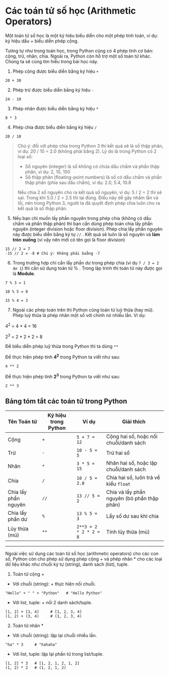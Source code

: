 # Các toán tử số học (Arithmetic Operators)

Một toán tử số học là một ký hiệu biểu diễn cho một phép tính toán, ví dụ: ký hiệu dấu + biểu diễn phép cộng.

Tương tự như trong toán học, trong Python cũng có 4 phép tính cơ bản: cộng, trừ, nhân, chia. Ngoài ra, Python còn hỗ trợ một số toán tử khác. Chúng ta sẽ cùng tìm hiểu trong bài học này.

1. Phép cộng được biểu diễn bằng ký hiệu `+`
```
20 + 30
```

2. Phép trừ được biểu diễn bằng ký hiệu `-`
```
24 - 10
```

3. Phép nhân được biểu diễn bằng ký hiệu `*`
```
8 * 3
```

4. Phép chia được biểu diễn bằng ký hiệu `/`
```
20 / 10
```
>Chú ý: đối với phép chia trong Python 3 thì kết quả sẽ là số thập phân, ví dụ: 20 / 10 = 2.0 (không phải bằng 2). Lý do là trong Python có 2 loại số:
> - Số nguyên (integer) là số không có chứa dấu chấm và phần thập phân, ví dụ: 2, 10, 100
> - Số thập phân (floating-point numbers) là số có dấu chấm và phần thập phân (phía sau dấu chấm), ví dụ: 2.0, 5.4, 10.8
>
> Nếu chia 2 số nguyên cho ra kết quả số nguyên, ví dụ: 5 / 2 = 2 thì sẽ sai. Trong khi 5.0 / 2 = 2.5  thì lại đúng. Điều này dễ gây nhầm lẫn và lỗi, nên trong Python 3, người ta đã quyết định phép chia luôn cho ra kết quả là số thập phân. 

5. Nếu bạn chỉ muốn lấy phần nguyên trong phép chia (không có dấu chấm và phần thập phân) thì bạn cần dùng phép toán chia lấy phần nguyên (integer division hoặc floor division). Phép chia lấy phần nguyên này được biểu diễn bằng ký tự `//` . Kết quả sẽ luôn là số nguyên và **làm tròn xuống** (vì vậy nên mới có tên gọi là floor division)
```
15 // 2 = 7
-15 // 2 = -8 # Chú ý: Không phải baằng -7
```

6. Trong trường hợp chỉ cần lấy phần dư trong phép chia (ví dụ `7 / 3 = 2 dư 1`) thì cần sử dụng toán tử % . Trong lập trình thì toán tử này được gọi là **Modulo**.

```
7 % 3 = 1

10 % 5 = 0

15 % 4 = 3
```

7. Ngoài các phép toán trên thì Python cũng toán tử luỹ thừa (hay mũ). Phép luỹ thừa là phép nhân một số với chính nó nhiều lần. Ví dụ:

4<sup>2</sup> = 4 * 4 = 16

2<sup>3</sup> = 2 * 2 * 2 = 8

Để biểu diễn phép luỹ thừa trong Python thì ta dùng `**`

Để thực hiện phép tính **4<sup>2</sup>** trong Python ta viết như sau:

```
4 ** 2
```

Để thực hiện phép tính **2<sup>3</sup>** trong Python ta viết như sau:

```
2 ** 3
```

## Bảng tóm tắt các toán tử trong Python

| Tên Toán tử          | Ký hiệu trong Python | Ví dụ                   | Giải thích                                   |
|-----------------------|-----------------------|-------------------------|----------------------------------------------|
| Cộng                  | `+`                  | `5 + 7 = 12`            | Cộng hai số, hoặc nối chuỗi/danh sách        |
| Trừ                   | `-`                  | `10 - 5 = 5`            | Trừ hai số                                   |
| Nhân                  | `*`                  | `3 * 5 = 15`            | Nhân hai số, hoặc lặp chuỗi/danh sách        |
| Chia                  | `/`                  | `10 / 5 = 2.0`          | Chia hai số, luôn trả về kiểu `float`        |
| Chia lấy phần nguyên  | `//`                 | `13 // 5 = 2`           | Chia và lấy phần nguyên (bỏ phần thập phân)  |
| Chia lấy phần dư      | `%`                  | `13 % 5 = 3`            | Lấy số dư sau khi chia                       |
| Lũy thừa (mũ)         | `**`                 | `2**3 = 2 * 2 * 2 = 8`  | Tính lũy thừa (mũ)                           |


---

Ngoài việc sử dụng các toán tử số học (arithmetic operators) cho các con số, Python còn cho phép sử dụng phép cộng  + và phép nhân *  cho các loại dữ liệu khác như chuỗi ký tự (string), danh sách (list), tuple.

1. Toán tử cộng  + 
- Với chuỗi (string): + thực hiện nối chuỗi.
```
"Hello" + " " + "Python"   # "Hello Python"
```

- Với list, tuple: + nối 2 danh sách/tuple.
```
[1, 2] + [3, 4]     # [1, 2, 3, 4]
(1, 2) + (3, 4)     # (1, 2, 3, 4)
```

2. Toán tử nhân * 
- Với chuỗi (string): lặp lại chuỗi nhiều lần.
```
"ha" * 3     # "hahaha"
```
- Với list, tuple: lặp lại phần tử trong list/tuple.
```
[1, 2] * 3   # [1, 2, 1, 2, 1, 2]
(1, 2) * 2   # (1, 2, 1, 2)
```